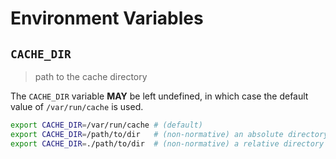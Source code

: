 # Environment Variables

## `CACHE_DIR`

> path to the cache directory

The `CACHE_DIR` variable **MAY** be left undefined, in which case the default
value of `/var/run/cache` is used.

```bash
export CACHE_DIR=/var/run/cache # (default)
export CACHE_DIR=/path/to/dir   # (non-normative) an absolute directory path
export CACHE_DIR=./path/to/dir  # (non-normative) a relative directory path
```
